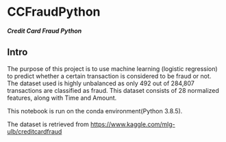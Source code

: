 # CCFraudPython

***Credit Card Fraud Python***

## Intro 

The purpose of this project is to use machine learning (logistic regression) to predict whether a certain transaction is considered to be fraud or not. The dataset used is highly unbalanced as only 492 out of 284,807 transactions are classified as fraud. This dataset consists of 28 normalized features, along with Time and Amount. 

This notebook is run on the conda environment(Python 3.8.5).

The dataset is retrieved from https://www.kaggle.com/mlg-ulb/creditcardfraud
